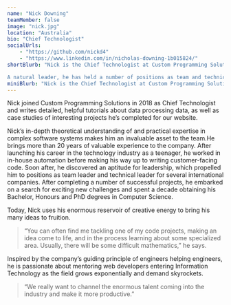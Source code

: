 ```yaml
---
name: "Nick Downing"
teamMember: false
image: "nick.jpg"
location: "Australia"
bio: "Chief Technologist"
socialUrls:
    - "https://github.com/nickd4"
    - "https://www.linkedin.com/in/nicholas-downing-1b015824/"
shortBlurb: "Nick is the Chief Technologist at Custom Programming Solutions. He writes detailed, helpful tutorials about processing all kinds of data, and case studies of interesting projects he’s completed with the company.

A natural leader, he has held a number of positions as team and technical lead at international companies and led many successful projects to completion. Today, he uses his enormous reservoir of creative energy to bring his many ideas to fruition - you’ll often find him tackling one of his many code projects, bringing ideas to life and learning about specialized areas."
miniBlurb: "Nick is the Chief Technologist at Custom Programming Solutions. You can find his published tutorials about data processing and case studies of his most interesting projects on our website."
---
```


Nick joined Custom Programming Solutions in 2018 as Chief Technologist and writes detailed, helpful tutorials about data processing data, as well as case studies of interesting projects he’s completed for our website.

Nick’s in-depth theoretical understanding of and practical expertise in complex software systems makes him an invaluable asset to the team.He brings more than 20 years of valuable experience to the company. After launching his career in the technology industry as a teenager, he worked in in-house automation before making his way up to writing customer-facing code. Soon after, he discovered an aptitude for leadership, which propelled him to positions as team leader and technical leader for several international companies. After completing a number of successful projects, he embarked on a search for exciting new challenges and spent a decade obtaining his Bachelor, Honours and PhD degrees in Computer Science.

Today, Nick uses his enormous reservoir of creative energy to bring his many ideas to fruition.

> “You can often find me tackling one of my code projects, making an idea come to life, and in the process learning about some specialized area. Usually, there will be some difficult mathematics,” he says.

Inspired by the company’s guiding principle of engineers helping engineers, he is passionate about mentoring web developers entering Information Technology as the field grows exponentially and demand skyrockets.

> “We really want to channel the enormous talent coming into the industry and make it more productive.”
